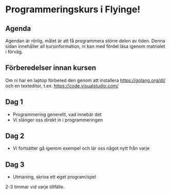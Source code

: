 # Programmeringskurs i Flyinge!

## Agenda

Agendan är rörlig, målet är att få programmera större delen
av tiden. Denna sidan innehåller all kursinformation, ni kan med fördel
läsa igenom matrialet i förväg.


## Förberedelser innan kursen

Om ni har en laptop förbered den genom att installera https://golang.org/dl/ och en texteditor, t.ex. https://code.visualstudio.com/

## Dag 1

+ Programmering generellt, vad innebär det
+ Vi slänger oss direkt in i programmeringen

## Dag 2

+ Vi fortsätter gå igenom exempel och lär oss något nytt från varje

## Dag 3

+ Utmaning, skriva ett eget program/spel


2-3 timmar vid varje tillfälle.

